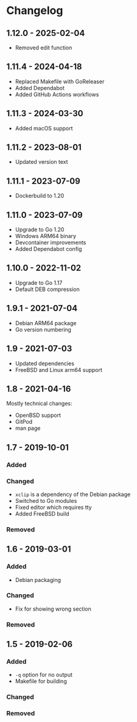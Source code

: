 # Changelog

## 1.12.0 - 2025-02-04

- Removed edit function

## 1.11.4 - 2024-04-18

- Replaced Makefile with GoReleaser
- Added Dependabot
- Added GitHub Actions workflows

## 1.11.3 - 2024-03-30

- Added macOS support

## 1.11.2 - 2023-08-01

- Updated version text

## 1.11.1 - 2023-07-09

- Dockerbuild to 1.20

## 1.11.0 - 2023-07-09

- Upgrade to Go 1.20
- Windows ARM64 binary
- Devcontainer improvements
- Added Dependabot config

## 1.10.0 - 2022-11-02

- Upgrade to Go 1.17
- Default DEB compression

## 1.9.1 - 2021-07-04

- Debian ARM64 package
- Go version numbering

## 1.9 - 2021-07-03

- Updated dependencies
- FreeBSD and Linux arm64 support

## 1.8 - 2021-04-16

Mostly technical changes:
- OpenBSD support
- GitPod
- man page

## 1.7 - 2019-10-01

### Added

### Changed

- `xclip` is a dependency of the Debian package
- Switched to Go modules
- Fixed editor which requires tty
- Added FreeBSD build

### Removed

## 1.6 - 2019-03-01

### Added

- Debian packaging

### Changed

- Fix for showing wrong section

### Removed

## 1.5 - 2019-02-06

### Added

- `-q` option for no output
- Makefile for building

### Changed

### Removed
